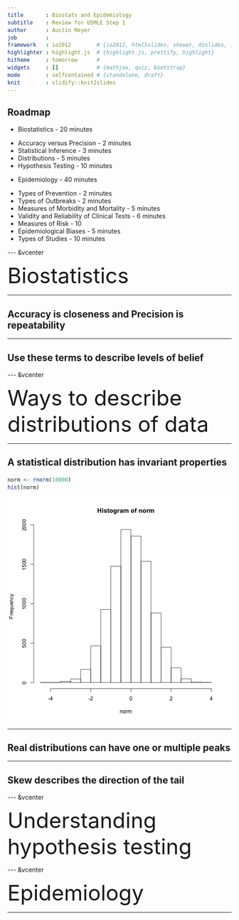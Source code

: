 ```yaml
---
title       : Biostats and Epidemiology
subtitle    : Review for USMLE Step 1
author      : Austin Meyer
job         : 
framework   : io2012        # {io2012, html5slides, shower, dzslides, ...}
highlighter : highlight.js  # {highlight.js, prettify, highlight}
hitheme     : tomorrow      # 
widgets     : []            # {mathjax, quiz, bootstrap}
mode        : selfcontained # {standalone, draft}
knit        : slidify::knit2slides
---
```


## Roadmap

 * Biostatistics - 20 minutes
  + Accuracy versus Precision - 2 minutes
  + Statistical Inference - 3 minutes
  + Distributions - 5 minutes
  + Hypothesis Testing - 10 minutes
 * Epidemiology - 40 minutes
  + Types of Prevention - 2 minutes
  + Types of Outbreaks - 2 minutes
  + Measures of Morbidity and Mortality - 5 minutes
  + Validity and Reliability of Clinical Tests - 6 minutes
  + Measures of Risk - 10
  + Epidemiological Biases - 5 minutes
  + Types of Studies - 10 minutes

--- &vcenter

<div class="centered"><font size="7">Biostatistics</font size></div>

---

## Accuracy is closeness and Precision is repeatability

---

## Use these terms to describe levels of belief

--- &vcenter

<div class="centered"><font size="7">Ways to describe distributions of data</font size></div>

---

## A statistical distribution has invariant properties


```r
norm <- rnorm(10000)
hist(norm)
```

![plot of chunk unnamed-chunk-1](assets/fig/unnamed-chunk-1-1.png)

---

## Real distributions can have one or multiple peaks


---

## Skew describes the direction of the tail

--- &vcenter

<div class="centered"><font size="7">Understanding hypothesis testing</font size></div>

--- &vcenter

<div class="centered"><font size="7">Epidemiology</font size></div>

---





